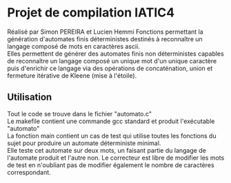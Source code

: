 # Projet de compilation IATIC4

Réalisé par Simon PEREIRA et Lucien Hemmi
Fonctions permettant la génération d'automates finis déterministes destinés à reconnaître un langage composé de mots en caractères ascii.  
Elles permettent de générer des automates finis non déterministes capables de reconnaître un langage composé un unique mot d'un unique caractère puis d'enrichir ce langage via des opérations de concaténation, union et fermeture itérative de Kleene (mise à l'étoile).  

## Utilisation

Tout le code se trouve dans le fichier "automato.c"  
Le makefile contient une commande gcc standard et produit l'exécutable "automato"  
La fonction main contient un cas de test qui utilise toutes les fonctions du sujet pour produire un automate déterministe minimal.  
Elle teste cet automate sur deux mots, un faisant partie du langage de l'automate produit et l'autre non.
Le correcteur est libre de modifier les mots de test en n'oubliant pas de modifier également le nombre de caractères correspondant.  
